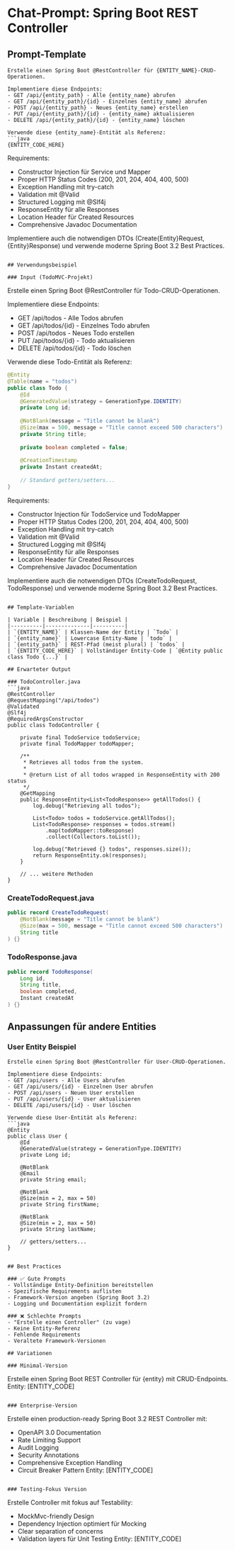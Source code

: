 # Chat-Prompt: Spring Boot REST Controller

## Prompt-Template

```
Erstelle einen Spring Boot @RestController für {ENTITY_NAME}-CRUD-Operationen. 

Implementiere diese Endpoints:
- GET /api/{entity_path} - Alle {entity_name} abrufen
- GET /api/{entity_path}/{id} - Einzelnes {entity_name} abrufen
- POST /api/{entity_path} - Neues {entity_name} erstellen  
- PUT /api/{entity_path}/{id} - {entity_name} aktualisieren
- DELETE /api/{entity_path}/{id} - {entity_name} löschen

Verwende diese {entity_name}-Entität als Referenz:
```java
{ENTITY_CODE_HERE}
```

Requirements:
- Constructor Injection für Service und Mapper
- Proper HTTP Status Codes (200, 201, 204, 404, 400, 500)
- Exception Handling mit try-catch
- Validation mit @Valid
- Structured Logging mit @Slf4j
- ResponseEntity für alle Responses
- Location Header für Created Resources
- Comprehensive Javadoc Documentation

Implementiere auch die notwendigen DTOs (Create{Entity}Request, {Entity}Response) 
und verwende moderne Spring Boot 3.2 Best Practices.
```

## Verwendungsbeispiel

### Input (TodoMVC-Projekt)
```
Erstelle einen Spring Boot @RestController für Todo-CRUD-Operationen. 

Implementiere diese Endpoints:
- GET /api/todos - Alle Todos abrufen
- GET /api/todos/{id} - Einzelnes Todo abrufen
- POST /api/todos - Neues Todo erstellen  
- PUT /api/todos/{id} - Todo aktualisieren
- DELETE /api/todos/{id} - Todo löschen

Verwende diese Todo-Entität als Referenz:
```java
@Entity
@Table(name = "todos")
public class Todo {
    @Id
    @GeneratedValue(strategy = GenerationType.IDENTITY)
    private Long id;
    
    @NotBlank(message = "Title cannot be blank")
    @Size(max = 500, message = "Title cannot exceed 500 characters")
    private String title;
    
    private boolean completed = false;
    
    @CreationTimestamp
    private Instant createdAt;
    
    // Standard getters/setters...
}
```

Requirements:
- Constructor Injection für TodoService und TodoMapper
- Proper HTTP Status Codes (200, 201, 204, 404, 400, 500)
- Exception Handling mit try-catch
- Validation mit @Valid
- Structured Logging mit @Slf4j
- ResponseEntity für alle Responses
- Location Header für Created Resources
- Comprehensive Javadoc Documentation

Implementiere auch die notwendigen DTOs (CreateTodoRequest, TodoResponse) 
und verwende moderne Spring Boot 3.2 Best Practices.
```

## Template-Variablen

| Variable | Beschreibung | Beispiel |
|----------|--------------|----------|
| `{ENTITY_NAME}` | Klassen-Name der Entity | `Todo` |
| `{entity_name}` | Lowercase Entity-Name | `todo` |
| `{entity_path}` | REST-Pfad (meist plural) | `todos` |
| `{ENTITY_CODE_HERE}` | Vollständiger Entity-Code | `@Entity public class Todo {...}` |

## Erwarteter Output

### TodoController.java
```java
@RestController
@RequestMapping("/api/todos")
@Validated
@Slf4j
@RequiredArgsConstructor
public class TodoController {
    
    private final TodoService todoService;
    private final TodoMapper todoMapper;
    
    /**
     * Retrieves all todos from the system.
     * 
     * @return List of all todos wrapped in ResponseEntity with 200 status
     */
    @GetMapping
    public ResponseEntity<List<TodoResponse>> getAllTodos() {
        log.debug("Retrieving all todos");
        
        List<Todo> todos = todoService.getAllTodos();
        List<TodoResponse> responses = todos.stream()
            .map(todoMapper::toResponse)
            .collect(Collectors.toList());
            
        log.debug("Retrieved {} todos", responses.size());
        return ResponseEntity.ok(responses);
    }
    
    // ... weitere Methoden
}
```

### CreateTodoRequest.java
```java
public record CreateTodoRequest(
    @NotBlank(message = "Title cannot be blank")
    @Size(max = 500, message = "Title cannot exceed 500 characters")
    String title
) {}
```

### TodoResponse.java
```java
public record TodoResponse(
    Long id,
    String title,
    boolean completed,
    Instant createdAt
) {}
```

## Anpassungen für andere Entities

### User Entity Beispiel
```
Erstelle einen Spring Boot @RestController für User-CRUD-Operationen. 

Implementiere diese Endpoints:
- GET /api/users - Alle Users abrufen
- GET /api/users/{id} - Einzelnen User abrufen
- POST /api/users - Neuen User erstellen  
- PUT /api/users/{id} - User aktualisieren
- DELETE /api/users/{id} - User löschen

Verwende diese User-Entität als Referenz:
```java
@Entity
public class User {
    @Id
    @GeneratedValue(strategy = GenerationType.IDENTITY)
    private Long id;
    
    @NotBlank
    @Email
    private String email;
    
    @NotBlank
    @Size(min = 2, max = 50)
    private String firstName;
    
    @NotBlank  
    @Size(min = 2, max = 50)
    private String lastName;
    
    // getters/setters...
}
```
```

## Best Practices

### ✅ Gute Prompts
- Vollständige Entity-Definition bereitstellen
- Spezifische Requirements auflisten
- Framework-Version angeben (Spring Boot 3.2)
- Logging und Documentation explizit fordern

### ❌ Schlechte Prompts
- "Erstelle einen Controller" (zu vage)
- Keine Entity-Referenz
- Fehlende Requirements
- Veraltete Framework-Versionen

## Variationen

### Minimal-Version
```
Erstelle einen Spring Boot REST Controller für {entity} mit CRUD-Endpoints.
Entity: [ENTITY_CODE]
```

### Enterprise-Version
```
Erstelle einen production-ready Spring Boot 3.2 REST Controller mit:
- OpenAPI 3.0 Documentation
- Rate Limiting Support  
- Audit Logging
- Security Annotations
- Comprehensive Exception Handling
- Circuit Breaker Pattern
Entity: [ENTITY_CODE]
```

### Testing-Fokus Version
```
Erstelle Controller mit fokus auf Testability:
- MockMvc-friendly Design
- Dependency Injection optimiert für Mocking
- Clear separation of concerns
- Validation layers für Unit Testing
Entity: [ENTITY_CODE]
```